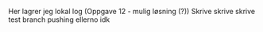 Her lagrer jeg lokal log (Oppgave 12 - mulig løsning (?)) 
Skrive skrive skrive test branch pushing ellerno idk